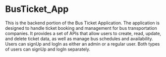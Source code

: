 # BusTicket_App
This is the backend portion of the Bus Ticket Application.
The application is designed to handle ticket booking and management for bus transportation companies. It provides a set of APIs that allow users to create, read, update, and delete ticket data, as well as manage bus schedules and availability.
Users can signUp and logIn as either an admin or a regular user. Both types of users can signUp and logIn separately.